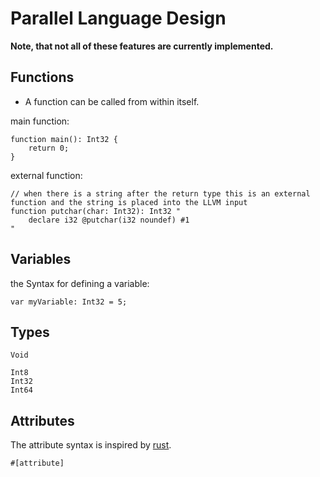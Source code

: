 # Parallel Language Design

**Note, that not all of these features are currently implemented.**

## Functions

* A function can be called from within itself.

main function:
```parallel
function main(): Int32 {
	return 0;
}
```

external function:
```parallel
// when there is a string after the return type this is an external function and the string is placed into the LLVM input
function putchar(char: Int32): Int32 "
	declare i32 @putchar(i32 noundef) #1
"
```

## Variables

the Syntax for defining a variable:

```parallel
var myVariable: Int32 = 5;
```

## Types

```parallel
Void

Int8
Int32
Int64
```

## Attributes

The attribute syntax is inspired by [rust](https://doc.rust-lang.org/rust-by-example/attribute.html).

```parallel
#[attribute]
```
